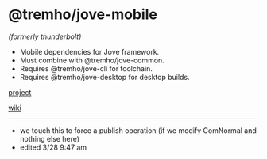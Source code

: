# @tremho/jove-mobile
_(formerly thunderbolt)_

- Mobile dependencies for Jove framework. 
- Must combine with @tremho/jove-common. 
- Requires @tremho/jove-cli for toolchain. 
- Requires @tremho/jove-desktop for desktop builds. 

[project](https://github.com/tremho/thunderbolt-common/projects/1)

[wiki](https://github.com/tremho/thunderbolt-common/wiki)

---
- we touch this to force a publish operation (if we modify ComNormal and nothing else here)
- edited 3/28 9:47 am  

